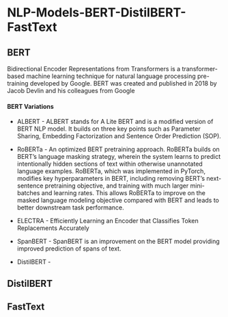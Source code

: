 # NLP-Models-BERT-DistilBERT-FastText

BERT
--
Bidirectional Encoder Representations from Transformers is a transformer-based machine learning technique for natural language processing pre-training developed by Google. BERT was created and published in 2018 by Jacob Devlin and his colleagues from Google

#### BERT Variations 

* ALBERT - ALBERT stands for A Lite BERT and is a modified version of BERT NLP model. It builds on three key points such as Parameter Sharing, Embedding Factorization and Sentence Order Prediction (SOP).

* RoBERTa - An optimized BERT pretraining approach. RoBERTa builds on BERT’s language masking strategy, wherein the system learns to predict intentionally hidden sections of text within otherwise unannotated language examples. RoBERTa, which was implemented in PyTorch, modifies key hyperparameters in BERT, including removing BERT’s next-sentence pretraining objective, and training with much larger mini-batches and learning rates. This allows RoBERTa to improve on the masked language modeling objective compared with BERT and leads to better downstream task performance.

* ELECTRA - Efficiently Learning an Encoder that Classifies Token Replacements Accurately

* SpanBERT - SpanBERT is an improvement on the BERT model providing improved prediction of spans of text.

* DistilBERT -

DistilBERT
--



FastText
--

